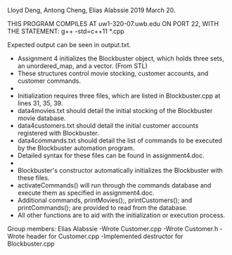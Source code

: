 Lloyd Deng, Antong Cheng, Elias Alabssie
2019 March 20.

THIS PROGRAM COMPILES AT uw1-320-07.uwb.edu ON PORT 22,
WITH THE STATEMENT: g++ -std=c++11 *.cpp
 
 Expected output can be seen in output.txt.
 
 * Assignment 4 initializes the Blockbuster object, which holds three sets, an unordered_map, and a vector. (From STL)
 * These structures control movie stocking, customer accounts, and customer commands.
 *
 * Initialization requires three files, which are listed in Blockbuster.cpp at lines 31, 35, 39.
 * data4movies.txt should detail the initial stocking of the Blockbuster movie database.
 * data4customers.txt should detail the initial customer accounts registered with Blockbuster.
 * data4commands.txt should detail the list of commands to be executed by the Blockbuster automation program.
 * Detailed syntax for these files can be found in assignment4.doc.
 *
 * Blockbuster's constructor automatically initializes the Blockbuster with these files.
 * activateCommands() will run through the commands database and execute them as specified in assignment4.doc.
 * Additional commands, printMovies();, printCustomers(); and printCommands(); are provided to read from the database.
 * All other functions are to aid with the initialization or execution process.
 
Group members:
	Elias Alabssie
	-Wrote Customer.cpp
	-Wrote Customer.h
	-Wrote header for Customer.cpp
	-Implemented destructor for Blockbuster.cpp
	
	
